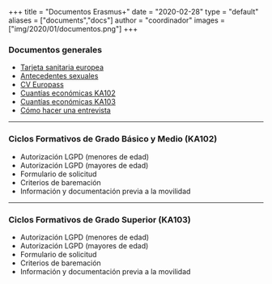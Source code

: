+++
title = "Documentos Erasmus+"
date = "2020-02-28"
type = "default"
aliases = ["documents","docs"]
author = "coordinador"
images = ["img/2020/01/documentos.png"]
+++

### Documentos generales
- [Tarjeta sanitaria europea](https://w6.seg-social.es/solTse/jsp/Entrada.jsp)
- [Antecedentes sexuales](https://sede.mjusticia.gob.es/cs/Satellite/Sede/es/tramites/certificado-registro-central)
- [CV Europass](https://europass.cedefop.europa.eu/es)
- [Cuantías económicas KA102](/docs/cuantias/CuantiasEconomicasKA102.pdf)
- [Cuantías económicas KA103](/docs/cuantias/CuantiasEconomicasKA103.pdf)
- [Cómo hacer una entrevista](https://www.monster.es/orientacion-laboral/articulo/como-hacer-una-entrevista-perfecta)
---

### Ciclos Formativos de Grado Básico y Medio (KA102) 
- Autorización LGPD (menores de edad)
- Autorización LGPD (mayores de edad)
- Formulario de solicitud
- Criterios de baremación
- Información y documentación previa a la movilidad
---

### Ciclos Formativos de Grado Superior (KA103) 
- Autorización LGPD (menores de edad)
- Autorización LGPD (mayores de edad)
- Formulario de solicitud
- Criterios de baremación
- Información y documentación previa a la movilidad
